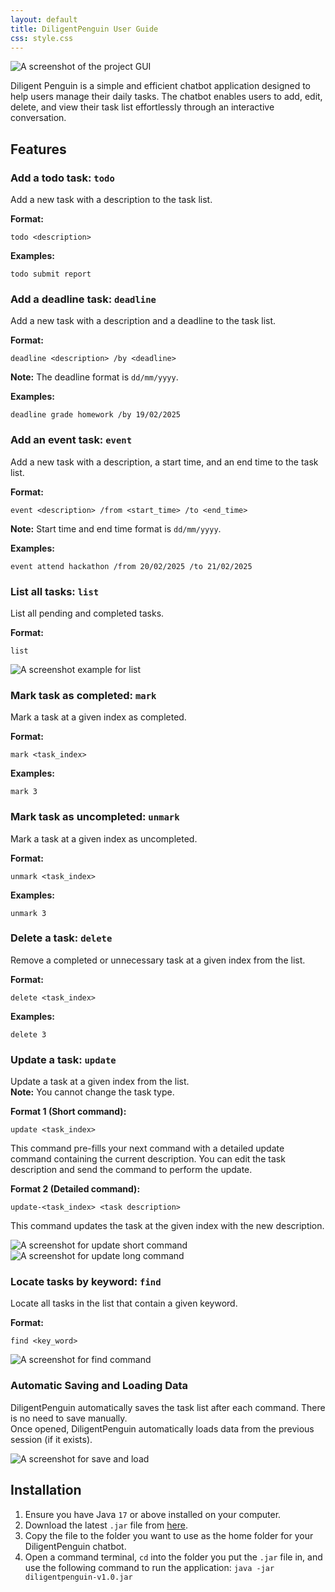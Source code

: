 ```yaml
---
layout: default
title: DiligentPenguin User Guide
css: style.css
---
```


![A screenshot of the project GUI](Ui.png)

Diligent Penguin is a simple and efficient chatbot application designed to
help users manage their daily tasks.
The chatbot enables users to add, edit, delete, and view their task list effortlessly through an interactive conversation.

## Features
### Add a todo task: `todo`
Add a new task with a description to the task list.

**Format:**
```
todo <description>
```
**Examples:**
```
todo submit report
```

### Add a deadline task: `deadline`
Add a new task with a description and a deadline to the task list.

**Format:**
```
deadline <description> /by <deadline>
```
**Note:** The deadline format is `dd/mm/yyyy`.

**Examples:**
```
deadline grade homework /by 19/02/2025
```

### Add an event task: `event`
Add a new task with a description, a start time, and an end time to the task list.

**Format:**
```
event <description> /from <start_time> /to <end_time>
```
**Note:** Start time and end time format is `dd/mm/yyyy`.

**Examples:**
```
event attend hackathon /from 20/02/2025 /to 21/02/2025
```

### List all tasks: `list`
List all pending and completed tasks.

**Format:**
```
list
```

![A screenshot example for list](listExample.png)

### Mark task as completed: `mark`
Mark a task at a given index as completed.

**Format:**
```
mark <task_index>
```
**Examples:**
```
mark 3
```

### Mark task as uncompleted: `unmark`
Mark a task at a given index as uncompleted.

**Format:**
```
unmark <task_index>
```
**Examples:**
```
unmark 3
```

### Delete a task: `delete`
Remove a completed or unnecessary task at a given index from the list.

**Format:**
```
delete <task_index>
```
**Examples:**
```
delete 3
```

### Update a task: `update`
Update a task at a given index from the list.  
**Note:** You cannot change the task type.

**Format 1 (Short command):**
```
update <task_index>
```
This command pre-fills your next command with a detailed update command containing the current description. You can edit the task description and send the command to perform the update.

**Format 2 (Detailed command):**
```
update-<task_index> <task description>
```
This command updates the task at the given index with the new description.

![A screenshot for update short command](updateExample.png)  
![A screenshot for update long command](updateExample2.png)

### Locate tasks by keyword: `find`
Locate all tasks in the list that contain a given keyword.

**Format:**
```
find <key_word>
```

![A screenshot for find command](findExample.png)

### Automatic Saving and Loading Data
DiligentPenguin automatically saves the task list after each command. There is no need to save manually.  
Once opened, DiligentPenguin automatically loads data from the previous session (if it exists).

![A screenshot for save and load](saveAndLoadExample.png)

## Installation
1. Ensure you have Java `17` or above installed on your computer.
2. Download the latest `.jar` file from [here](https://github.com/DiligentPenguinn/ip/releases/tag/A-Release).
3. Copy the file to the folder you want to use as the home folder for your DiligentPenguin chatbot.
4. Open a command terminal, `cd` into the folder you put the `.jar` file in, and use the following command to run the application:
`java -jar diligentpenguin-v1.0.jar`